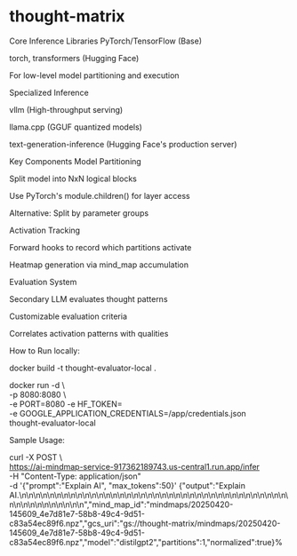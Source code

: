 # thought-matrix
Core Inference Libraries
PyTorch/TensorFlow (Base)

torch, transformers (Hugging Face)

For low-level model partitioning and execution

Specialized Inference

vllm (High-throughput serving)

llama.cpp (GGUF quantized models)

text-generation-inference (Hugging Face's production server)

Key Components
Model Partitioning

Split model into NxN logical blocks

Use PyTorch's module.children() for layer access

Alternative: Split by parameter groups

Activation Tracking

Forward hooks to record which partitions activate

Heatmap generation via mind_map accumulation

Evaluation System

Secondary LLM evaluates thought patterns

Customizable evaluation criteria

Correlates activation patterns with qualities

How to Run locally:

docker build  -t thought-evaluator-local .

docker run -d \                           
  -p 8080:8080 \               
  -e PORT=8080 -e HF_TOKEN=<your huggingface token> \
  -e GOOGLE_APPLICATION_CREDENTIALS=/app/credentials.json \
  thought-evaluator-local

Sample Usage:

curl -X POST \                                             
  https://ai-mindmap-service-917362189743.us-central1.run.app/infer \
  -H "Content-Type: application/json" \
  -d '{"prompt":"Explain AI", "max_tokens":50}'
{"output":"Explain AI.\n\n\n\n\n\n\n\n\n\n\n\n\n\n\n\n\n\n\n\n\n\n\n\n\n\n\n\n\n\n\n\n\n\n\n\n\n\n\n\n\n\n\n\n\n\n\n\n\n","mind_map_id":"mindmaps/20250420-145609_4e7d81e7-58b8-49c4-9d51-c83a54ec89f6.npz","gcs_uri":"gs://thought-matrix/mindmaps/20250420-145609_4e7d81e7-58b8-49c4-9d51-c83a54ec89f6.npz","model":"distilgpt2","partitions":1,"normalized":true}%  
